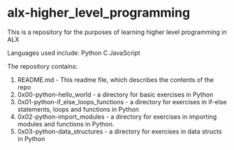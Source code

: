 # alx-higher_level_programming
This is a repository for the purposes of learning higher level programming in ALX

Languages used include:
Python
C
JavaScript

The repository contains:
1. README.md - This readme file, which describes the contents of the repo
2. 0x00-python-hello_world - a directory for basic exercises in Python
3. 0x01-python-if_else_loops_functions - a directory for exercises in if-else statements, loops and functions in Python
4. 0x02-python-import_modules - a directory for exercises in importing modules and functions in Python.
5. 0x03-python-data_structures - a directory for exercises in data structs in Python
